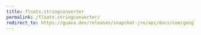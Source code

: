 ```yaml
---
title: floats.stringconverter
permalink: /floats.stringconverter/
redirect_to: https://guava.dev/releases/snapshot-jre/api/docs/com/google/common/primitives/Floats.html#stringConverter--
---
```

